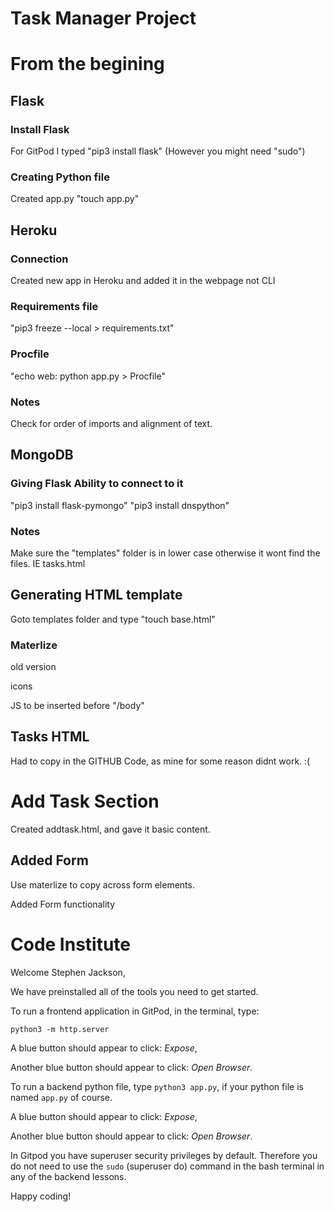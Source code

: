 # Task Manager Project

# From the begining

## Flask

### Install Flask
For GitPod I typed 
    "pip3 install flask"
        (However you might need "sudo")

### Creating Python file
Created app.py
    "touch app.py"

## Heroku

### Connection
Created new app in Heroku and added it in the webpage not CLI

### Requirements file

"pip3 freeze --local > requirements.txt"

### Procfile

"echo web: python app.py > Procfile"

### Notes
Check for order of imports and alignment of text.

## MongoDB

### Giving Flask Ability to connect to it
"pip3 install flask-pymongo"
"pip3 install dnspython"

### Notes
Make sure the "templates" folder is in lower case otherwise it wont find the files. IE tasks.html

## Generating HTML template
Goto templates folder and type "touch base.html"

### Materlize
old version
<link rel="stylesheet" href="https://cdnjs.cloudflare.com/ajax/libs/materialize/0.100.2/css/materialize.min.css">
icons
<link href="https://fonts.googleapis.com/icon?family=Material+Icons" rel="stylesheet">

JS to be inserted before "/body"
<script src="https://cdnjs.cloudflare.com/ajax/libs/jquery/3.2.1/jquery.min.js" integrity="sha256-hwg4gsxgFZhOsEEamdOYGBf13FyQuiTwlAQgxVSNgt4=" crossorigin="anonymous"></script>
<script src="https://cdnjs.cloudflare.com/ajax/libs/materialize/0.100.2/js/materialize.min.js"></script>

## Tasks HTML
Had to copy in the GITHUB Code, as mine for some reason didnt work. :(

# Add Task Section
Created addtask.html, and gave it basic content.

## Added Form
Use materlize to copy across form elements.

Added Form functionality

# Code Institute

Welcome Stephen Jackson,

We have preinstalled all of the tools you need to get started.

To run a frontend application in GitPod, in the terminal, type:

`python3 -m http.server`

A blue button should appear to click: *Expose*,

Another blue button should appear to click: *Open Browser*.

To run a backend python file, type `python3 app.py`, if your python file is named `app.py` of course.

A blue button should appear to click: *Expose*,

Another blue button should appear to click: *Open Browser*.

In Gitpod you have superuser security privileges by default. Therefore you do not need to use the `sudo` (superuser do) command in the bash terminal in any of the backend lessons. 

Happy coding!
